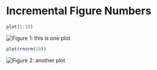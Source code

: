 # Incremental Figure Numbers




```r
plot(1:10)
```

![Figure 1: this is one plot](http://db.yihui.name/knitr-examples/figure/070-caption-num-test-a-1.png) 


```r
plot(rnorm(10))
```

![Figure 2: another plot](http://db.yihui.name/knitr-examples/figure/070-caption-num-test-b-1.png) 
